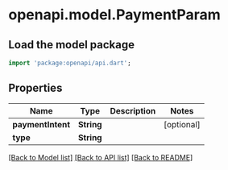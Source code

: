 # openapi.model.PaymentParam

## Load the model package
```dart
import 'package:openapi/api.dart';
```

## Properties
Name | Type | Description | Notes
------------ | ------------- | ------------- | -------------
**paymentIntent** | **String** |  | [optional] 
**type** | **String** |  | 

[[Back to Model list]](../README.md#documentation-for-models) [[Back to API list]](../README.md#documentation-for-api-endpoints) [[Back to README]](../README.md)


